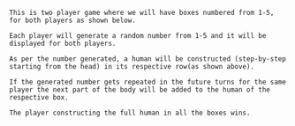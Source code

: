 
    This is two player game where we will have boxes numbered from 1-5, for both players as shown below.

    Each player will generate a random number from 1-5 and it will be displayed for both players.

    As per the number generated, a human will be constructed (step-by-step starting from the head) in its respective row(as shown above).

    If the generated number gets repeated in the future turns for the same player the next part of the body will be added to the human of the respective box.

    The player constructing the full human in all the boxes wins.

